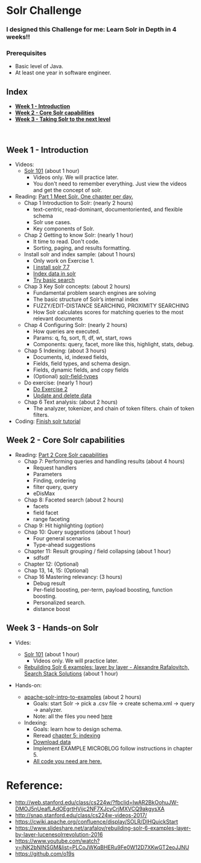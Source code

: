 # Solr Challenge

### I designed this Challenge for me: Learn Solr in Depth in 4 weeks!!

### Prerequisites
* Basic level of Java.
* At least one year in software engineer.

## Index
 - **[Week 1 - Introduction](https://github.com/quangvu0702/Solr_challenge/new/master?readme=1#week-1---introduction)**
 - **[Week 2 - Core Solr capabilities](https://github.com/quangvu0702/Solr_Challenge/blob/master/README.md#week-2---core-solr-capabilities)**
 - **[Week 3 - Taking Solr to the next level](https://github.com/quangvu0702/Solr_Challenge/blob/master/README.md#week-3---taking-solr-to-the-next-level)**
<br>

## Week 1 - Introduction
- Videos:
  * [Solr 101](https://cognitiveclass.ai/courses/introduction-to-solr) (about 1 hour)
     - Videos only. We will practice later.
     - You don't need to remember everything. Just view the videos and get the concept of solr.
- Reading: [Part 1 Meet Solr. One chapter per day.](https://livebook.manning.com/book/solr-in-action/about-this-book/)
  * Chap 1 Introduction to Solr: (nearly 2 hours)
    - text-centric, read-dominant, documentoriented, and flexible schema
    - Solr use cases.
    - Key components of Solr.
  * Chap 2 Getting to know Solr: (nearly 1 hour)
    - It time to read. Don't code.
    - Sorting, paging, and results formatting.
  * Install solr and index sample: (about 1 hours)
    - Only work on Exercise 1.
    - [I install solr 7.7](http://lucene.apache.org/solr/guide/7_7/solr-tutorial.html#solr-tutorial)
    - [Index data in solr](http://lucene.apache.org/solr/guide/7_7/solr-tutorial.html#index-the-techproducts-data)
    - [Try basic search](http://lucene.apache.org/solr/guide/7_7/solr-tutorial.html#tutorial-searching)
  * Chap 3 Key Solr concepts: (about 2 hours)
    - Fundamental problem search engines are solving 
    - The basic structure of Solr’s internal index
    - FUZZY/EDIT-DISTANCE SEARCHING, PROXIMITY SEARCHING
    - How Solr calculates scores for matching queries to the most relevant documents
  * Chap 4 Configuring Solr: (nearly 2 hours)
    - How queries are executed.
    - Params: q, fq, sort, fl, df, wt, start, rows
    - Components: query, facet, more like this, highlight, stats, debug.
  * Chap 5 Indexing: (about 3 hours)
    - Documents, id, indexed fields, 
    - Fields, field types, and schema design.
    - Fields, dynamic fields, and copy fields
    - (Optional) [solr-field-types](http://lucene.apache.org/solr/guide/7_7/solr-field-types.html)
  * Do exercise: (nearly 1 hour)
    - [Do Exercise 2](http://lucene.apache.org/solr/guide/7_7/solr-tutorial.html#exercise-2)
    - [Update and delete data](http://lucene.apache.org/solr/guide/7_7/solr-tutorial.html#exercise-3)
  * Chap 6 Text analysis: (about 2 hours)
    - The analyzer, tokenizer, and chain of token filters.
chain of token filters.
- Coding: [Finish solr tutorial](http://lucene.apache.org/solr/guide/7_7/solr-tutorial.html#solr-tutorial)

## Week 2 - Core Solr capabilities

- Reading: [Part 2 Core Solr capabilities](https://livebook.manning.com/book/solr-in-action/about-this-book/)
  * Chap 7: Performing queries and handling results (about 4 hours)
    - Request handlers
    - Parameters
    - Finding, ordering
    - filter query, query
    - eDisMax
  * Chap 8: Faceted search (about 2 hours)
    - facets
    - field facet
    - range faceting
  * Chap 9: Hit highlighting (option)
  * Chap 10: Query suggestions (about 1 hour)
    - Four general scenarios
    - Type-ahead suggestions
  * Chapter 11: Result grouping / field collapsing (about 1 hour)
    - sdfsdf
  * Chapter 12: (Optional)
  * Chap 13, 14, 15: (Optional)
  * Chap 16 Mastering relevancy: (3 hours)
    - Debug result
    - Per-field boosting, per-term, payload boosting, function boosting.
    - Personalized search.
    - distance boost
  
## Week 3 - Hands-on Solr
 - Vides:
   - [Solr 101](https://cognitiveclass.ai/courses/introduction-to-solr) (about 1 hour)
     - Videos only. We will practice later.
   - [Rebuilding Solr 6 examples: layer by layer - Alexandre Rafalovitch, Search Stack Solutions](https://www.youtube.com/watch?v=lc6krl8iC9o) (about 1 hour)
   
 - Hands-on:
   - [apache-solr-intro-to-examples](https://dmidma.wordpress.com/2017/03/31/apache-solr-intro-to-examples/) (about 2 hours)
     - Goals: start Solr -> pick a .csv file -> create schema.xml -> query -> analyzer.
     - Note: all the files you need [here](https://github.com/quangvu0702/Solr-Challenge/tree/master/collection1)
   - Indexing:
     - Goals: learn how to design schema.
     - Reread [chapter 5: indexing](https://livebook.manning.com/book/solr-in-action/chapter-5)
     - [Download data](https://www.manning.com/downloads/683)
     - Implement EXAMPLE MICROBLOG follow instructions in chapter 5.
     - [All code you need are here.]()
# Reference:

- http://web.stanford.edu/class/cs224w/?fbclid=IwAR2BkOohuJW-DMOJ5nUeafLAdOEgrtHVijc2NF7XJcyCrjMXVCQ9akgysXA
- http://snap.stanford.edu/class/cs224w-videos-2017/
- https://cwiki.apache.org/confluence/display/SOLR/DIHQuickStart
- https://www.slideshare.net/arafalov/rebuilding-solr-6-examples-layer-by-layer-lucenesolrrevolution-2016
- https://www.youtube.com/watch?v=jNK2bNINSGM&list=PLCoJWKqBHERu9Fe0W12D7XKwGT2eoJJNU
- https://github.com/o19s
